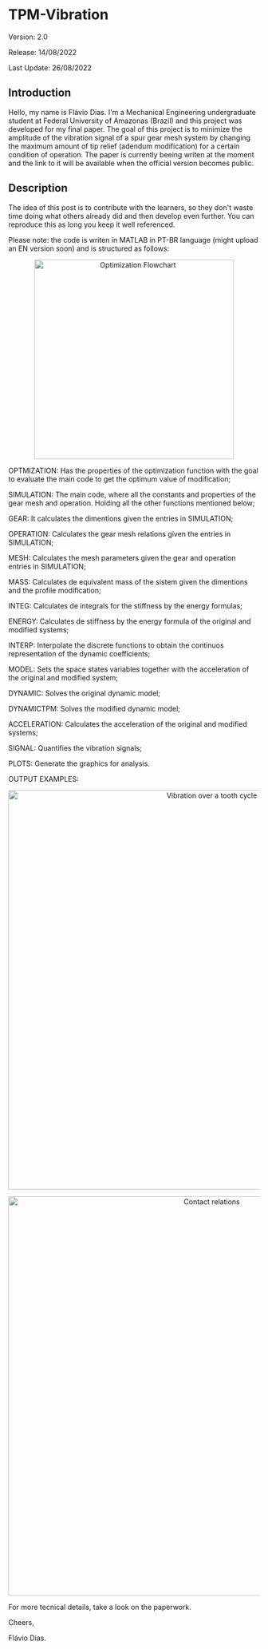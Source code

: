 # TPM-Vibration 
  Version: 2.0
  
  Release: 14/08/2022
  
  Last Update: 26/08/2022
   

## Introduction
  Hello, my name is Flávio Dias. I'm a Mechanical Engineering undergraduate student at Federal University of Amazonas (Brazil) and this project was developed for my final paper. The goal of this project is to minimize the amplitude of the vibration signal of a spur gear mesh system by changing the maximum amount of tip relief (adendum modification) for a certain condition of operation. The paper is currently beeing writen at the moment and the link to it will be available when the official version becomes public.

## Description
  The idea of this post is to contribute with the learners, so they don't waste time doing what others already did and then develop even further. You can reproduce this as long you keep it well referenced.
  
  Please note: the code is writen in MATLAB in PT-BR language (might upload an EN version soon) and is structured as follows:
  
  <p align="center">
  <img src="https://i.imgur.com/x1Hqzyq.jpg" alt="Optimization Flowchart" width="400" />
  </p>
  
  OPTMIZATION: Has the properties of the optimization function with the goal to evaluate the main code to get the optimum value of modification;
  
  SIMULATION: The main code, where all the constants and properties of the gear mesh and operation. Holding all the other functions mentioned below;
  
  GEAR: It calculates the dimentions given the entries in SIMULATION;
  
  OPERATION: Calculates the gear mesh relations given the entries in SIMULATION;
  
  MESH: Calculates the mesh parameters given the gear and operation entries in SIMULATION;
  
  MASS: Calculates de equivalent mass of the sistem given the dimentions and the profile modification;
  
  INTEG: Calculates de integrals for the stiffness by the energy formulas;
  
  ENERGY: Calculates de stiffness by the energy formula of the original and modified systems;
  
  INTERP: Interpolate the discrete functions to obtain the continuos representation of the dynamic coefficients;
  
  MODEL: Sets the space states variables together with the acceleration of the original and modified system;
  
  DYNAMIC: Solves the original dynamic model;
  
  DYNAMICTPM: Solves the modified dynamic model;
  
  ACCELERATION: Calculates the acceleration of the original and modified systems;
  
  SIGNAL: Quantifies the vibration signals;
  
  PLOTS: Generate the graphics for analysis.
  
  
  
   
   
  OUTPUT EXAMPLES:
  
  <p align="center">
  <img src="https://i.imgur.com/24b0nM1.jpg" alt="Vibration over a tooth cycle" width="800" />
  </p>

  <p align="center">
  <img src="https://i.imgur.com/Qlf5hNn.jpg" alt="Contact relations" width="800" />
  </p>
  
  
  For more tecnical details, take a look on the paperwork.
  
  Cheers,
  
  Flávio Dias.
